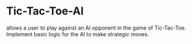 # Tic-Tac-Toe-AI
allows a user to play against an AI opponent in the game of Tic-Tac-Toe. Implement basic logic for the AI to make strategic moves.
